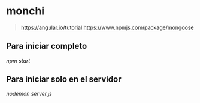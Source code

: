 # monchi
> https://angular.io/tutorial
> https://www.npmjs.com/package/mongoose
## Para iniciar completo
*npm start*
## Para iniciar solo en el servidor
*nodemon server.js*